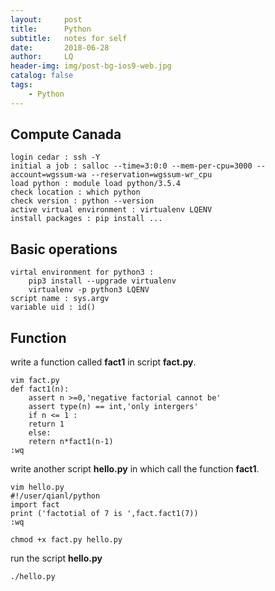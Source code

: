 ```yaml
---
layout:     post
title:      Python
subtitle:   notes for self
date:       2018-06-28
author:     LQ
header-img: img/post-bg-ios9-web.jpg
catalog: false
tags:
    - Python  
---
```


>


## Compute Canada

    login cedar : ssh -Y
    initial a job : salloc --time=3:0:0 --mem-per-cpu=3000 --account=wgssum-wa --reservation=wgssum-wr_cpu
    load python : module load python/3.5.4
    check location : which python
    check version : python --version
    active virtual environment : virtualenv LQENV
	install packages : pip install ...
 
## Basic operations 

    virtal environment for python3 : 
        pip3 install --upgrade virtualenv
        virtualenv -p python3 LQENV
    script name : sys.argv
    variable uid : id()
 
## Function

write a function called **fact1** in script **fact.py**. 

    vim fact.py
    def fact1(n):
        assert n >=0,'negative factorial cannot be'
        assert type(n) == int,'only intergers'
        if n <= 1 :
        return 1
        else:
        retern n*fact1(n-1)
    :wq

write another script **hello.py** in which call the function **fact1**.

    vim hello.py
    #!/user/qianl/python
    import fact
    print ('factotial of 7 is ',fact.fact1(7))
    :wq

    chmod +x fact.py hello.py

run the script **hello.py**

    ./hello.py
